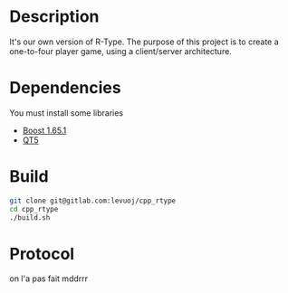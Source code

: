 # Description

It's our own version of R-Type.
The purpose of this project is to create a one-to-four player game, using a client/server architecture.

# Dependencies

You must install some libraries

- [Boost 1.65.1](http://www.boost.org/users/history/version_1_65_1.html)
- [QT5](http://www.mirrorservice.org/sites/download.qt-project.org/archive/qt/5.10/5.10.0/qt-opensource-linux-x64-5.10.0.run)

# Build

```bash
git clone git@gitlab.com:levuoj/cpp_rtype
cd cpp_rtype
./build.sh
```

# Protocol

on l'a pas fait mddrrr
